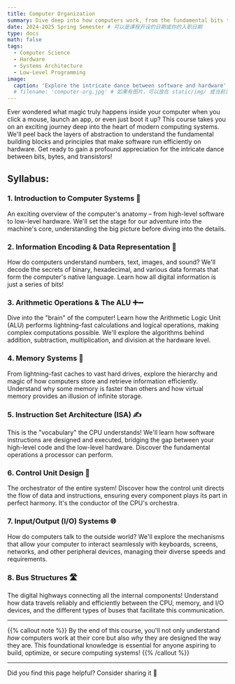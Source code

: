```yaml
---
title: Computer Organization
summary: Dive deep into how computers work, from the fundamental bits to complex systems architecture.
date: 2024-2025 Spring Semester # 可以是课程开设的日期或你的入职日期
type: docs
math: false
tags:
  - Computer Science
  - Hardware
  - Systems Architecture
  - Low-Level Programming
image:
  caption: 'Explore the intricate dance between software and hardware'
  # filename: 'computer-org.jpg' # 如果有图片，可以放在 static/img/ 或当前页面文件夹下
---
```


Ever wondered what magic truly happens inside your computer when you click a mouse, launch an app, or even just boot it up? This course takes you on an exciting journey deep into the heart of modern computing systems. We'll peel back the layers of abstraction to understand the fundamental building blocks and principles that make software run efficiently on hardware. Get ready to gain a profound appreciation for the intricate dance between bits, bytes, and transistors!

## Syllabus:

### 1. Introduction to Computer Systems 🚀
An exciting overview of the computer's anatomy – from high-level software to low-level hardware. We'll set the stage for our adventure into the machine's core, understanding the big picture before diving into the details.

### 2. Information Encoding & Data Representation 🔡
How do computers understand numbers, text, images, and sound? We'll decode the secrets of binary, hexadecimal, and various data formats that form the computer's native language. Learn how all digital information is just a series of bits!

### 3. Arithmetic Operations & The ALU ➕➖
Dive into the "brain" of the computer! Learn how the Arithmetic Logic Unit (ALU) performs lightning-fast calculations and logical operations, making complex computations possible. We'll explore the algorithms behind addition, subtraction, multiplication, and division at the hardware level.

### 4. Memory Systems 🧠
From lightning-fast caches to vast hard drives, explore the hierarchy and magic of how computers store and retrieve information efficiently. Understand why some memory is faster than others and how virtual memory provides an illusion of infinite storage.

### 5. Instruction Set Architecture (ISA) ✍️
This is the "vocabulary" the CPU understands! We'll learn how software instructions are designed and executed, bridging the gap between your high-level code and the low-level hardware. Discover the fundamental operations a processor can perform.

### 6. Control Unit Design 🚦
The orchestrator of the entire system! Discover how the control unit directs the flow of data and instructions, ensuring every component plays its part in perfect harmony. It's the conductor of the CPU's orchestra.

### 7. Input/Output (I/O) Systems 🌐
How do computers talk to the outside world? We'll explore the mechanisms that allow your computer to interact seamlessly with keyboards, screens, networks, and other peripheral devices, managing their diverse speeds and requirements.

### 8. Bus Structures 🛣️
The digital highways connecting all the internal components! Understand how data travels reliably and efficiently between the CPU, memory, and I/O devices, and the different types of buses that facilitate this communication.

---

{{% callout note %}}
By the end of this course, you'll not only understand *how* computers work at their core but also *why* they are designed the way they are. This foundational knowledge is essential for anyone aspiring to build, optimize, or secure computing systems!
{{% /callout %}}

---
Did you find this page helpful? Consider sharing it 🙌